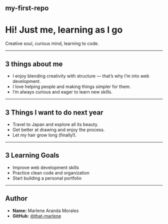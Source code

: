 ## my-first-repo
# Hi! Just me, learning as I go
Creative soul, curious mind, learning to code.

---

## 3 things about me

- I enjoy blending creativity with structure — that’s why I’m into web development.
- I love helping people and making things simpler for them.
- I’m always curious and eager to learn new skills.

---

## 3 Things I want to do next year

- Travel to Japan and explore all its beauty.
- Get better at drawing and enjoy the process.
- Let my hair grow long (finally!).

---

## 3 Learning Goals

- Improve web development skills
- Practice clean code and organization
- Start building a personal portfolio

---

## Author

- **Name:** Marlene Aranda Morales
- **GitHub:** [@that-marlene](https://github.com/that-marlene)
